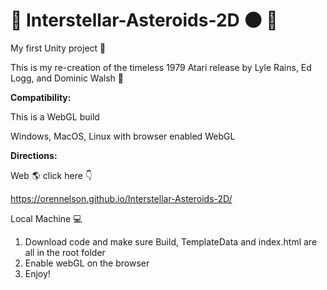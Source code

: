 # :milky_way: Interstellar-Asteroids-2D :new_moon: :rocket:

My first Unity project :muscle:

This is my re-creation of the timeless 1979 Atari release by Lyle Rains, Ed Logg, and Dominic Walsh :space_invader:

**Compatibility:** 

This is a WebGL build

Windows, MacOS, Linux with browser enabled WebGL

**Directions:**

  Web :earth_americas: click here :point_down:

  https://orennelson.github.io/Interstellar-Asteroids-2D/
  
  
  Local Machine :computer:
  1. Download code and make sure Build, TemplateData and index.html are all in the root folder
  2. Enable webGL on the browser
  3. Enjoy!



